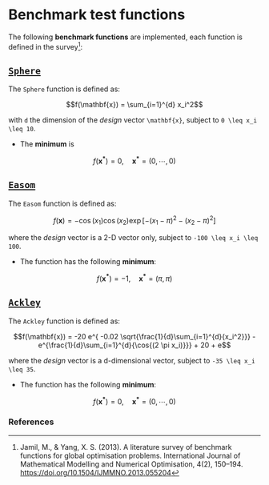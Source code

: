 # Benchmark test functions

The following **benchmark functions** are implemented, each function is defined in the
survey[^1]:

## [`Sphere`](@ref)

The `Sphere` function is defined as:
```math
f(\mathbf{x}) = \sum_{i=1}^{d} x_i^2
```
with ``d`` the dimension of the _design_ vector ``\mathbf{x}``,
subject to ``0 \leq x_i \leq 10``.

- The **minimum** is
```math
f(\mathbf{x^*}) = 0, \quad \mathbf{x^*} = (0, \cdots, 0)
```

## [`Easom`](@ref)

The `Easom` function is defined as:
```math
f(\mathbf{x}) = -\cos{(x_1)} \cos{(x_2)} \exp{[-(x_1 - \pi)^2 - (x_2 - \pi)^2]}
```
where the _design_ vector is a 2-D vector only, subject to ``-100 \leq x_i \leq 100``.

- The function has the following **minimum**:
```math
f(\mathbf{x^*}) = -1, \quad \mathbf{x^*} = (\pi, \pi)
```

## [`Ackley`](@ref)

The `Ackley` function is defined as:
```math
f(\mathbf{x}) = -20 e^{ -0.02 \sqrt{\frac{1}{d}\sum_{i=1}^{d}{x_i^2}}} - e^{\frac{1}{d}\sum_{i=1}^{d}{\cos{(2 \pi x_i)}}} + 20 + e
```
where the _design_ vector is a d-dimensional vector, subject to ``-35 \leq x_i \leq 35``.

- The function has the following **minimum**:
```math
f(\mathbf{x^*}) = 0, \quad \mathbf{x^*} = (0, \cdots, 0)
```

### References

[^1]: Jamil, M., & Yang, X. S. (2013). A literature survey of benchmark functions for global optimisation problems. International Journal of Mathematical Modelling and Numerical Optimisation, 4(2), 150–194. https://doi.org/10.1504/IJMMNO.2013.055204